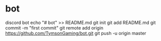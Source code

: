# bot
discord bot
echo "# bot" >> README.md
git init
git add README.md
git commit -m "first commit"
git remote add origin https://github.com/TymsonGaming/bot.git
git push -u origin master
